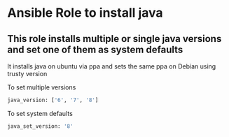 Ansible Role to install java
============================

## This role installs multiple or single java versions and set one of them as system defaults

It installs java on ubuntu via ppa and sets the same ppa on Debian using trusty version

To set multiple versions
```bash
java_version: ['6', '7', '8']
```

To set system defaults
```bash
java_set_version: '8'
```
